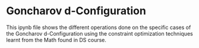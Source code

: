 # Goncharov d-Configuration

This ipynb file shows the different operations done on the specific cases of the Goncharov d-Configuration using the constraint optimization techniques learnt from the Math found in DS course.
